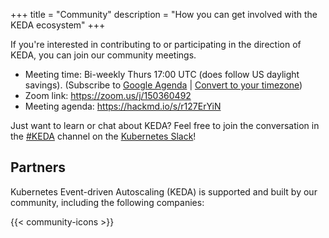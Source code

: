 +++
title = "Community"
description = "How you can get involved with the KEDA ecosystem"
+++

If you're interested in contributing to or participating in the direction of KEDA, you can join our community meetings.

* Meeting time: Bi-weekly Thurs 17:00 UTC (does follow US daylight savings). (Subscribe to [Google Agenda](https://calendar.google.com/calendar?cid=bjE0bjJtNWM0MHVmam1ob2ExcTgwdXVkOThAZ3JvdXAuY2FsZW5kYXIuZ29vZ2xlLmNvbQ) | [Convert to your timezone](https://www.thetimezoneconverter.com/?t=10%3A00%20am&tz=Seattle&))
* Zoom link: https://zoom.us/j/150360492
* Meeting agenda: https://hackmd.io/s/r127ErYiN

Just want to learn or chat about KEDA? Feel free to join the conversation in the [#KEDA](https://keda.sh/kubernetes.slack.com/messages/CKZJ36A5D) channel on the [Kubernetes Slack](https://slack.k8s.io)!

## Partners

 Kubernetes Event-driven Autoscaling (KEDA) is supported and built by our community, including the following companies:

{{< community-icons >}}
